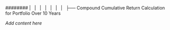 ######## |   |   |   |   |   |   |   ├── Compound Cumulative Return Calculation for Portfolio Over 10 Years

*Add content here*